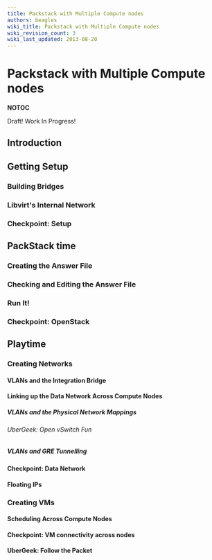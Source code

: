 ```yaml
---
title: Packstack with Multiple Compute nodes
authors: beagles
wiki_title: Packstack with Multiple Compute nodes
wiki_revision_count: 3
wiki_last_updated: 2013-08-20
---
```


# Packstack with Multiple Compute nodes

__NOTOC__

Draft! Work In Progress!

## Introduction

## Getting Setup

### Building Bridges

### Libvirt's Internal Network

### Checkpoint: Setup

## PackStack time

### Creating the Answer File

### Checking and Editing the Answer File

### Run It!

### Checkpoint: OpenStack

## Playtime

### Creating Networks

#### VLANs and the Integration Bridge

#### Linking up the Data Network Across Compute Nodes

##### VLANs and the Physical Network Mappings

###### UberGeek: Open vSwitch Fun

##### VLANs and GRE Tunnelling

#### Checkpoint: Data Network

#### Floating IPs

### Creating VMs

#### Scheduling Across Compute Nodes

#### Checkpoint: VM connectivity across nodes

#### UberGeek: Follow the Packet
